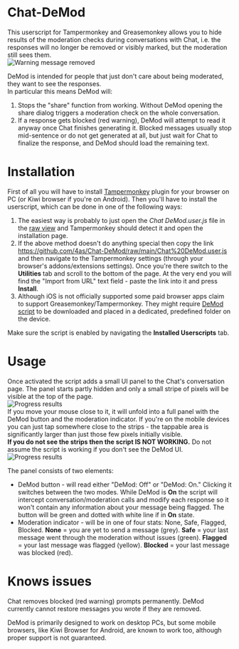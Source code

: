 



# Chat-DeMod
This userscript for Tampermonkey and Greasemonkey allows you to hide results of the moderation checks during conversations with Chat, i.e. the responses will no longer be removed or visibly marked, but the moderation still sees them.  
![Warning message removed](res/demod-warning3.png)  

DeMod is intended for people that just don't care about being moderated, they want to see the responses.  
In particular this means DeMod will:
1. Stops the "share" function from working. Without DeMod opening the share dialog triggers a moderation check on the whole conversation.
2. If a response gets blocked (red warning), DeMod will attempt to read it anyway once Chat finishes generating it. Blocked messages usually stop mid-sentence or do not get generated at all, but just wait for Chat to finalize the response, and DeMod should load the remaining text.

# Installation
First of all you will have to install [Tampermonkey](https://www.tampermonkey.net) plugin for your browser on PC (or Kiwi browser if you're on Android). Then you'll have to install the userscript, which can be done in one of the following ways:  
1. The easiest way is probably to just open the *Chat DeMod.user.js* file in the [raw view](https://github.com/4as/Chat-DeMod/raw/main/Chat%20DeMod.user.js) and Tampermonkey should detect it and open the installation page.  
2. If the above method doesn't do anything special then copy the link https://github.com/4as/Chat-DeMod/raw/main/Chat%20DeMod.user.js and then navigate to the Tampermonkey settings (through your browser's addons/extensions settings). Once you're there switch to the **Utilities** tab and scroll to the bottom of the page. At the very end you will find the "Import from URL" text field - paste the link into it and press **Install**.  
3. Although iOS is not officially supported some paid browser apps claim to support Greasemonkey/Tampermonkey. They might require [DeMod script](https://github.com/4as/Chat-DeMod/raw/main/Chat%20DeMod.user.js) to be downloaded and placed in a dedicated, predefined folder on the device. 

Make sure the script is enabled by navigating the **Installed Userscripts** tab.

# Usage
Once activated the script adds a small UI panel to the Chat's conversation page.
The panel starts partly hidden and only a small stripe of pixels will be visible at the top of the page.  
![Progress results](res/demod-hidden.png)  
If you move your mouse close to it, it will unfold into a full panel with the DeMod button and the moderation indicator. If you're on the mobile devices you can just tap somewhere close to the strips - the tappable area is significantly larger than just those few pixels initially visible.  
**If you do not see the strips then the script IS NOT WORKING.** Do not assume the script is working if you don't see the DeMod UI.  
![Progress results](res/demod-shown.png)  
    
The panel consists of two elements:  
* DeMod button - will read either "DeMod: Off" or "DeMod: On." Clicking it switches between the two modes. While DeMod is **On** the script will intercept conversation/moderation calls and modify each response so it won't contain any information about your message being flagged. The button will be green and dotted with white line if in **On** state.  
* Moderation indicator - will be in one of four stats: None, Safe, Flagged, Blocked. **None** = you are yet to send a message (grey). **Safe** = your last message went through the moderation without issues (green). **Flagged** = your last message was flagged (yellow). **Blocked** = your last message was blocked (red).

# Knows issues
Chat removes blocked (red warning) prompts permanently. DeMod currently cannot restore messages you wrote if they are removed.

DeMod is primarily designed to work on desktop PCs, but some mobile browsers, like Kiwi Browser for Android, are known to work too, although proper support is not guaranteed.

